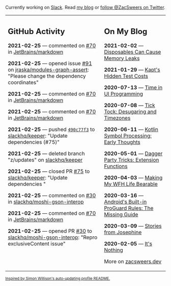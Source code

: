 Currently working on [Slack](https://slack.com/). Read [my blog](https://zacsweers.dev/) or [follow @ZacSweers on Twitter](https://twitter.com/ZacSweers).

<table><tr><td valign="top" width="60%">

## GitHub Activity
<!-- githubActivity starts -->
**2021-02-25** — commented on [#70](https://github.com/JetBrains/markdown/issues/70#issuecomment-786326000) in [JetBrains/markdown](https://api.github.com/repos/JetBrains/markdown)

**2021-02-25** — opened issue [#91](https://api.github.com/repos/jraska/modules-graph-assert/issues/91) on [jraska/modules-graph-assert](https://api.github.com/repos/jraska/modules-graph-assert): "Please change the dependency coordinates"

**2021-02-25** — commented on [#70](https://github.com/JetBrains/markdown/issues/70#issuecomment-786244408) in [JetBrains/markdown](https://api.github.com/repos/JetBrains/markdown)

**2021-02-25** — commented on [#70](https://github.com/JetBrains/markdown/issues/70#issuecomment-786242751) in [JetBrains/markdown](https://api.github.com/repos/JetBrains/markdown)

**2021-02-25** — pushed [`490c77f3`](https://github.com/slackhq/keeper/commit/490c77f3d3202fe19a0b40ba30be40fce7da2aff) to [slackhq/keeper](https://api.github.com/repos/slackhq/keeper): "Update dependencies  (#75)"

**2021-02-25** — deleted branch "z/updates" on [slackhq/keeper](https://api.github.com/repos/slackhq/keeper)

**2021-02-25** — closed PR [#75](https://api.github.com/repos/slackhq/keeper/pulls/75) to [slackhq/keeper](https://api.github.com/repos/slackhq/keeper): "Update dependencies "

**2021-02-25** — commented on [#30](https://github.com/slackhq/moshi-gson-interop/pull/30#issuecomment-785751642) in [slackhq/moshi-gson-interop](https://api.github.com/repos/slackhq/moshi-gson-interop)

**2021-02-25** — commented on [#70](https://github.com/JetBrains/markdown/issues/70#issuecomment-785746184) in [JetBrains/markdown](https://api.github.com/repos/JetBrains/markdown)

**2021-02-25** — opened PR [#30](https://api.github.com/repos/slackhq/moshi-gson-interop/pulls/30) to [slackhq/moshi-gson-interop](https://api.github.com/repos/slackhq/moshi-gson-interop): "Repro exclusiveContent issue"
<!-- githubActivity ends -->
</td><td valign="top" width="40%">

## On My Blog
<!-- blog starts -->
**2021-02-02** — [Disposables Can Cause Memory Leaks](https://www.zacsweers.dev/disposables-can-cause-memory-leaks/)

**2021-01-29** — [Kapt's Hidden Test Costs](https://www.zacsweers.dev/kapts-hidden-test-costs/)

**2020-07-13** — [Time in UI Programming](https://www.zacsweers.dev/time-in-ui/)

**2020-07-08** — [Tick Tock: Desugaring and Timezones](https://www.zacsweers.dev/ticktock-desugaring-timezones/)

**2020-06-11** — [Kotlin Symbol Processing: Early Thoughts](https://www.zacsweers.dev/kotlin-symbol-processor-early-thoughts/)

**2020-05-01** — [Dagger Party Tricks: Extension Functions](https://www.zacsweers.dev/dagger-party-tricks-extension-functions/)

**2020-04-03** — [Making My WFH Life Bearable](https://www.zacsweers.dev/making-wfh-life-bearable/)

**2020-03-16** — [Android's Built-in ProGuard Rules: The Missing Guide](https://www.zacsweers.dev/android-proguard-rules/)

**2020-03-09** — [Stories from Josephine](https://www.zacsweers.dev/stories-from-josephine/)

**2020-02-05** — [It's Nothing](https://www.zacsweers.dev/its-nothing/)
<!-- blog ends -->
More on [zacsweers.dev](https://zacsweers.dev/)
</td></tr></table>

<sub><a href="https://simonwillison.net/2020/Jul/10/self-updating-profile-readme/">Inspired by Simon Willison's auto-updating profile README.</a></sub>